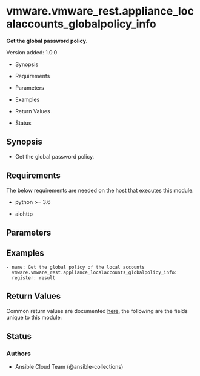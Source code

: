 # vmware.vmware_rest.appliance_localaccounts_globalpolicy_info

**Get the global password policy.**

Version added: 1.0.0


* Synopsis


* Requirements


* Parameters


* Examples


* Return Values


* Status

## Synopsis


* Get the global password policy.

## Requirements

The below requirements are needed on the host that executes this
module.


* python >= 3.6


* aiohttp

## Parameters

## Examples

```
- name: Get the global policy of the local accounts
  vmware.vmware_rest.appliance_localaccounts_globalpolicy_info:
  register: result
```

## Return Values

Common return values are documented [here](https://docs.ansible.com/ansible/latest/reference_appendices/common_return_values.html#common-return-values),
the following are the fields unique to this module:

## Status

### Authors


* Ansible Cloud Team (@ansible-collections)
